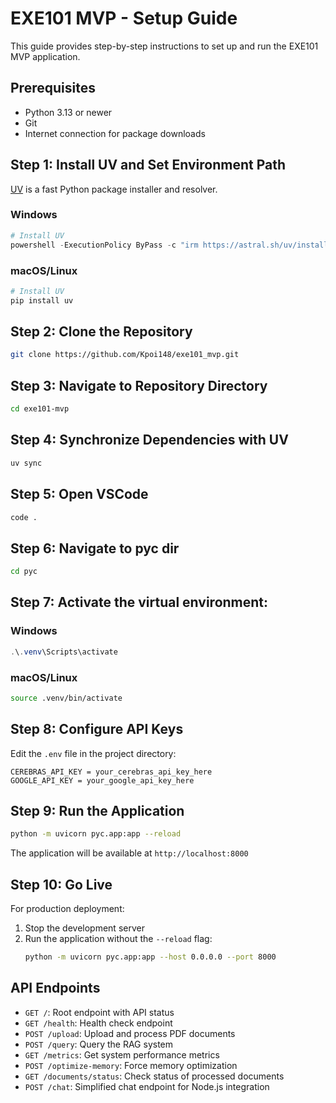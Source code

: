 # EXE101 MVP - Setup Guide

This guide provides step-by-step instructions to set up and run the EXE101 MVP application.

## Prerequisites

- Python 3.13 or newer
- Git
- Internet connection for package downloads

## Step 1: Install UV and Set Environment Path

[UV](https://github.com/astral-sh/uv) is a fast Python package installer and resolver.

### Windows
```powershell
# Install UV
powershell -ExecutionPolicy ByPass -c "irm https://astral.sh/uv/install.ps1 | iex"

```

### macOS/Linux
```bash
# Install UV
pip install uv

```

## Step 2: Clone the Repository

```bash
git clone https://github.com/Kpoi148/exe101_mvp.git
```

## Step 3: Navigate to Repository Directory

```bash
cd exe101-mvp
```

## Step 4: Synchronize Dependencies with UV

```bash
uv sync
```
## Step 5: Open VSCode

```bash
code .
```
## Step 6: Navigate to pyc dir
```bash
cd pyc
```
## Step 7: Activate the virtual environment:

### Windows
```powershell
.\.venv\Scripts\activate
```

### macOS/Linux
```bash
source .venv/bin/activate
```

## Step 8: Configure API Keys

Edit the `.env` file in the project directory:

```
CEREBRAS_API_KEY = your_cerebras_api_key_here
GOOGLE_API_KEY = your_google_api_key_here
```

## Step 9: Run the Application

```bash
python -m uvicorn pyc.app:app --reload
```

The application will be available at `http://localhost:8000`

## Step 10: Go Live

For production deployment:

1. Stop the development server
2. Run the application without the `--reload` flag:
   ```bash
   python -m uvicorn pyc.app:app --host 0.0.0.0 --port 8000
   ```

## API Endpoints

- `GET /`: Root endpoint with API status
- `GET /health`: Health check endpoint
- `POST /upload`: Upload and process PDF documents
- `POST /query`: Query the RAG system
- `GET /metrics`: Get system performance metrics
- `POST /optimize-memory`: Force memory optimization
- `GET /documents/status`: Check status of processed documents
- `POST /chat`: Simplified chat endpoint for Node.js integration
